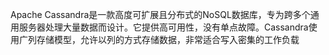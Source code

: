 Apache Cassandra是一款高度可扩展且分布式的NoSQL数据库，专为跨多个通用服务器处理大量数据而设计。它提供高可用性，没有单点故障。Cassandra使用广列存储模型，允许以列的方式存储数据，非常适合写入密集的工作负载